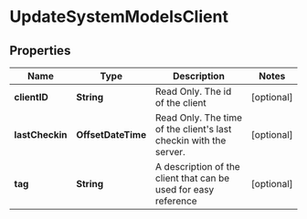 

# UpdateSystemModelsClient


## Properties

| Name | Type | Description | Notes |
|------------ | ------------- | ------------- | -------------|
|**clientID** | **String** | Read Only. The id of the client |  [optional] |
|**lastCheckin** | **OffsetDateTime** | Read Only. The time of the client&#39;s last checkin with the server. |  [optional] |
|**tag** | **String** | A description of the client that can be used for easy reference |  [optional] |



